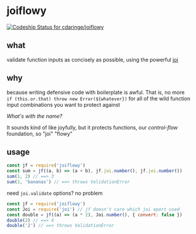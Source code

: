 # joiflowy

[ ![Codeship Status for cdaringe/joiflowy](https://codeship.com/projects/a7e41c90-f2d7-0133-8697-16a4a456a383/status?branch=master)](https://codeship.com/projects/149607)

## what

validate function inputs as concisely as possible, using the powerful [joi](https://www.npmjs.com/package/joi)

## why

because writing defensive code with boilerplate is awful.  That is, no more `if (this.or.that) throw new Error(${whatever})` for all of the wild function input combinations you want to protect against

_What's with the name?_

It sounds kind of like joyfully, but it protects functions, our _control-flow_ foundation, so "joi" "flowy"

## usage

```js
const jf = require('joiflowy')
const sum = jf((a, b) => (a + b), jf.joi.number(), jf.joi.number())
sum(1, 2) // ==> 3
sum(1, 'bananas') // ==> throws ValidationError
```

need `joi.validate` options?  no problem

```js
const jf = require('joiflowy')
const Joi = require('joi') // jf doesn't care which joi eport used
const double = jf((a) => (a * 2), Joi.number(), { convert: false })
double(2) // ==> 4
double('2') // ==> throws ValidationError
```

